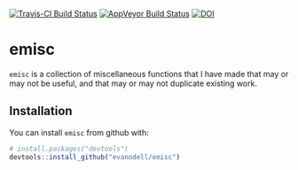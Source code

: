
<!-- README.md is generated from README.Rmd. Please edit that file -->
[![Travis-CI Build Status](https://travis-ci.org/evanodell/emisc.svg?branch=master)](https://travis-ci.org/evanodell/emisc) [![AppVeyor Build Status](https://ci.appveyor.com/api/projects/status/github/evanodell/emisc?branch=master&svg=true)](https://ci.appveyor.com/project/evanodell/emisc) [![DOI](https://zenodo.org/badge/96876145.svg)](https://zenodo.org/badge/latestdoi/96876145)

emisc
=====

`emisc` is a collection of miscellaneous functions that I have made that may or may not be useful, and that may or may not duplicate existing work.

Installation
------------

You can install `emisc` from github with:

``` r
# install.packages("devtools")
devtools::install_github("evanodell/emisc")
```

